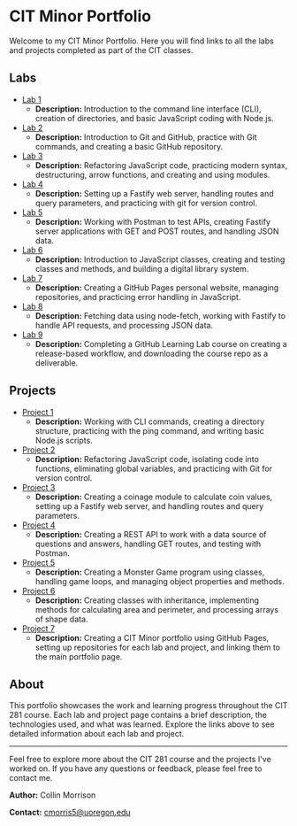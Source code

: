 # CIT Minor Portfolio

Welcome to my CIT Minor Portfolio. Here you will find links to all the labs and projects completed as part of the CIT classes.

## Labs

- [Lab 1](https://github.com/jb24241/lab01)
  - **Description:** Introduction to the command line interface (CLI), creation of directories, and basic JavaScript coding with Node.js.
- [Lab 2](https://github.com/jb24241/lab02)
  - **Description:** Introduction to Git and GitHub, practice with Git commands, and creating a basic GitHub repository.
- [Lab 3](https://github.com/jb24241/lab03)
  - **Description:** Refactoring JavaScript code, practicing modern syntax, destructuring, arrow functions, and creating and using modules.
- [Lab 4](https://github.com/jb24241/lab04)
  - **Description:** Setting up a Fastify web server, handling routes and query parameters, and practicing with git for version control.
- [Lab 5](https://github.com/jb24241/lab05)
  - **Description:** Working with Postman to test APIs, creating Fastify server applications with GET and POST routes, and handling JSON data.
- [Lab 6](https://github.com/jb24241/lab06)
  - **Description:** Introduction to JavaScript classes, creating and testing classes and methods, and building a digital library system.
- [Lab 7](https://github.com/jb24241/lab07)
  - **Description:** Creating a GitHub Pages personal website, managing repositories, and practicing error handling in JavaScript.
- [Lab 8](https://github.com/jb24241/lab08)
  - **Description:** Fetching data using node-fetch, working with Fastify to handle API requests, and processing JSON data.
- [Lab 9](https://github.com/jb24241/lab09)
  - **Description:** Completing a GitHub Learning Lab course on creating a release-based workflow, and downloading the course repo as a deliverable.

## Projects

- [Project 1](https://github.com/jb24241/project01)
  - **Description:** Working with CLI commands, creating a directory structure, practicing with the ping command, and writing basic Node.js scripts.
- [Project 2](https://github.com/jb24241/project02)
  - **Description:** Refactoring JavaScript code, isolating code into functions, eliminating global variables, and practicing with Git for version control.
- [Project 3](https://github.com/jb24241/project03)
  - **Description:** Creating a coinage module to calculate coin values, setting up a Fastify web server, and handling routes and query parameters.
- [Project 4](https://github.com/jb24241/project04)
  - **Description:** Creating a REST API to work with a data source of questions and answers, handling GET routes, and testing with Postman.
- [Project 5](https://github.com/jb24241/project05)
  - **Description:** Creating a Monster Game program using classes, handling game loops, and managing object properties and methods.
- [Project 6](https://github.com/jb24241/project06)
  - **Description:** Creating classes with inheritance, implementing methods for calculating area and perimeter, and processing arrays of shape data.
- [Project 7](https://github.com/jb24241/project07)
  - **Description:** Creating a CIT Minor portfolio using GitHub Pages, setting up repositories for each lab and project, and linking them to the main portfolio page.

## About

This portfolio showcases the work and learning progress throughout the CIT 281 course. Each lab and project page contains a brief description, the technologies used, and what was learned. Explore the links above to see detailed information about each lab and project.

---

Feel free to explore more about the CIT 281 course and the projects I've worked on. If you have any questions or feedback, please feel free to contact me.

**Author:** Collin Morrison

**Contact:** cmorris5@uoregon.edu
